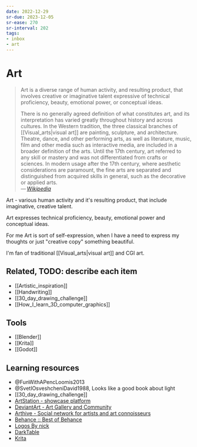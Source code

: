 ```yaml
---
date: 2022-12-29
sr-due: 2023-12-05
sr-ease: 270
sr-interval: 202
tags:
- inbox
- art
---
```


# Art

> Art is a diverse range of human activity, and resulting product, that involves
> creative or imaginative talent expressive of technical proficiency, beauty,
> emotional power, or conceptual ideas.
>
> There is no generally agreed definition of what constitutes art, and its
> interpretation has varied greatly throughout history and across cultures. In
> the Western tradition, the three classical branches of
> [[Visual_arts|visual art]] are painting, sculpture, and architecture. Theatre,
> dance, and other performing arts, as well as literature, music, film and other
> media such as interactive media, are included in a broader definition of the
> arts. Until the 17th century, art referred to any skill or mastery and was not
> differentiated from crafts or sciences. In modern usage after the 17th
> century, where aesthetic considerations are paramount, the fine arts are
> separated and distinguished from acquired skills in general, such as the
> decorative or applied arts.\
> — <cite>[Wikipedia](https://en.wikipedia.org/wiki/Art)</cite>

Art - various human activity and it's resulting product, that include
imaginative, creative talent.

Art expresses technical proficiency, beauty, emotional power and conceptual
ideas.

For me Art is sort of self-expression, when I have a need to express my thoughts
or just "creative copy" something beautiful.

I'm fan of traditional [[Visual_arts|visual art]] and CGI art.

## Related, TODO: describe each item

- [[Artistic_inspiration]]
- [[Handwriting]]
- [[30_day_drawing_challenge]]
- [[How_I_learn_3D_computer_graphics]]

## Tools

- [[Blender]]
- [[Krita]]
- [[Godot]]

## Learning resources

- @FunWithAPencLoomis2013
- @SvetIOsveshcheniDavid1988, Looks like a good book about light
- [[30_day_drawing_challenge]]
- [ArtStation - showcase platform](https://www.artstation.com/)
- [DeviantArt - Art Gallery and Community](https://www.deviantart.com/)
- [Arthive - Social network for artists and art connoisseurs](https://arthive.com/)
- [Behance :: Best of Behance](https://www.behance.net/)
- [Logos By nick](https://logosbynick.teachable.com/courses/500184/lectures/9191446)
- [DarkTable](https://www.youtube.com/playlist?list=PLlYWvzmJQTrRq7JrYdD7k3-8-v-uHnhK_)
- [Krita](https://www.youtube.com/playlist?list=PLhqJJNjsQ7KE3FLHIE31UgmLdcqsZfXTw)
